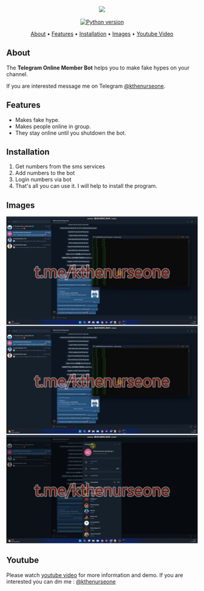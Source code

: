 <p align="center"><a href="https://youtu.be/C7k-6_OH5uM" target="_blank"><img src="https://github.com/kthenurseone/telegram_online_bot/video.gif?raw=true"></a></p>

<p align="center">
    <a href="https://www.python.org/downloads/release/python-380/"><img src="https://img.shields.io/badge/python-3.8-blue.svg?style=plastic" alt="Python version"></a>
</p>

<p align="center">
  <a href="#about">About</a>
  •
  <a href="#features">Features</a>
  •
  <a href="#installation">Installation</a>
  •
  <a href="#images">Images</a>
  •
  <a href="#youtube">Youtube Video</a>
</p>

## About
The **Telegram Online Member Bot** helps you to make fake hypes on your channel.

If you are interested message me on Telegram [@kthenurseone](https://t.me/kthenurseone). 

## Features
- Makes fake hype.
- Makes people online in group.
- They stay online until you shutdown the bot.



## Installation
1) Get numbers from the sms services
2) Add numbers to the bot
3) Login numbers via bot
4) That's all you can use it.
I will help to install the program.


## Images
![telegram_online_bot](https://github.com/kthenurseone/telegram_online_bot/blob/main/1.png?raw=true)
![telegram_online_bot](https://github.com/kthenurseone/telegram_online_bot/blob/main/2.png?raw=true)
![telegram_online_bot](https://github.com/kthenurseone/telegram_online_bot/blob/main/3.png?raw=true)



## Youtube
Please watch [youtube video](https://youtu.be/C7k-6_OH5uM) for more information and demo. If you are interested you can dm me : [@kthenurseone](https://t.me/kthenurseone)
